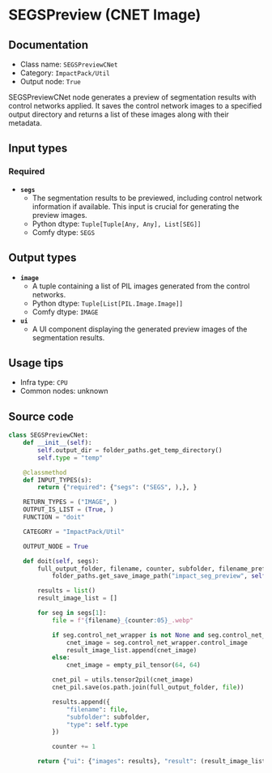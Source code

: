 # SEGSPreview (CNET Image)
## Documentation
- Class name: `SEGSPreviewCNet`
- Category: `ImpactPack/Util`
- Output node: `True`

SEGSPreviewCNet node generates a preview of segmentation results with control networks applied. It saves the control network images to a specified output directory and returns a list of these images along with their metadata.
## Input types
### Required
- **`segs`**
    - The segmentation results to be previewed, including control network information if available. This input is crucial for generating the preview images.
    - Python dtype: `Tuple[Tuple[Any, Any], List[SEG]]`
    - Comfy dtype: `SEGS`
## Output types
- **`image`**
    - A tuple containing a list of PIL images generated from the control networks.
    - Python dtype: `Tuple[List[PIL.Image.Image]]`
    - Comfy dtype: `IMAGE`
- **`ui`**
    - A UI component displaying the generated preview images of the segmentation results.
## Usage tips
- Infra type: `CPU`
- Common nodes: unknown


## Source code
```python
class SEGSPreviewCNet:
    def __init__(self):
        self.output_dir = folder_paths.get_temp_directory()
        self.type = "temp"

    @classmethod
    def INPUT_TYPES(s):
        return {"required": {"segs": ("SEGS", ),}, }

    RETURN_TYPES = ("IMAGE", )
    OUTPUT_IS_LIST = (True, )
    FUNCTION = "doit"

    CATEGORY = "ImpactPack/Util"

    OUTPUT_NODE = True

    def doit(self, segs):
        full_output_folder, filename, counter, subfolder, filename_prefix = \
            folder_paths.get_save_image_path("impact_seg_preview", self.output_dir, segs[0][1], segs[0][0])

        results = list()
        result_image_list = []

        for seg in segs[1]:
            file = f"{filename}_{counter:05}_.webp"

            if seg.control_net_wrapper is not None and seg.control_net_wrapper.control_image is not None:
                cnet_image = seg.control_net_wrapper.control_image
                result_image_list.append(cnet_image)
            else:
                cnet_image = empty_pil_tensor(64, 64)

            cnet_pil = utils.tensor2pil(cnet_image)
            cnet_pil.save(os.path.join(full_output_folder, file))

            results.append({
                "filename": file,
                "subfolder": subfolder,
                "type": self.type
            })

            counter += 1

        return {"ui": {"images": results}, "result": (result_image_list,)}

```
